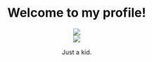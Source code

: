 <h1 align="center">Welcome to my profile!</h1>
<p align="center">
  <a href="https://github.com/BombayV">
    <img src="https://github-readme-stats.vercel.app/api?username=BombayV&count_private=true&show_icons=true&theme=omni"/>
    <br>
    <img src="https://komarev.com/ghpvc/?username=BombayV&style=flat-square"/>
  </a>
</p>

<p align="center">Just a kid.</p>
